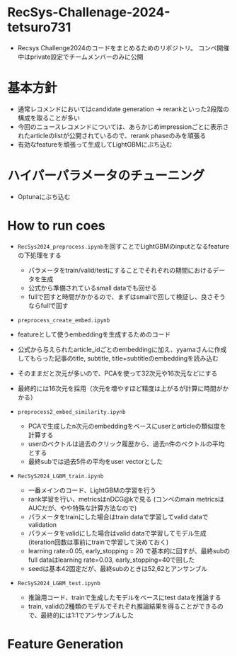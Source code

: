 # RecSys-Challenage-2024-tetsuro731

- Recsys Challenge2024のコードをまとめるためのリポジトリ。
コンペ開催中はprivate設定でチームメンバーのみに公開

# 基本方針
- 通常レコメンドにおいてはcandidate generation -> rerankといった2段階の構成を取ることが多い
- 今回のニュースレコメンドについては、あらかじめimpressionごとに表示されたarticleのlistが公開されているので、rerank phaseのみを頑張る
- 有効なfeatureを頑張って生成してLightGBMにぶち込む

# ハイパーパラメータのチューニング
- Optunaにぶち込む

# How to run coes

- `RecSys2024_preprocess.ipynb`を回すことでLightGBMのinputとなるfeatureの下処理をする
  - パラメータをtrain/valid/testにすることでそれぞれの期間におけるデータを生成
  - 公式から準備されているsmall dataでも回せる
  - fullで回すと時間がかかるので、まずはsmallで回して検証し、良さそうならfullで回す
 
-  `preprocess_create_embed.ipynb`
  - featureとして使うembeddingを生成するためのコード
  - 公式から与えられたarticle_idごとのembeddingに加え、yyamaさんに作成してもらった記事のtitle, subtitle, title+subtitleのembeddingを読み込む
  - そのままだと次元が多いので、PCAを使って32次元や16次元などにする
  - 最終的には16次元を採用（次元を増やすほど精度は上がるが計算に時間がかかる）
- `preprocess2_embed_similarity.ipynb`
  - PCAで生成したn次元のembeddingをベースにuserとarticleの類似度を計算する
  - userのベクトルは過去のクリック履歴から、過去n件のベクトルの平均とする
  - 最終subでは過去5件の平均をuser vectorとした
- `RecSyS2024_LGBM_train.ipynb`
  - 一番メインのコード、LightGBMの学習を行う
  - rank学習を行い、metricsはnDCG@kで見る (コンペのmain metricsはAUCだが、やや特殊な計算方法なので)
  - パラメータをtrainにした場合はtrain dataで学習してvalid dataでvalidation
  - パラメータをvalidにした場合はvalid dataで学習してモデル生成 (iteration回数は事前にtrainで学習して決めておく)
  - learning rate=0.05, early_stopping = 20 で基本的に回すが、最終subのfull dataはlearning rate=0.03, early_stopping=40で回した
  - seedは基本42固定だが、最終subのときは52,62とアンサンブル
- `RecSyS2024_LGBM_test.ipynb`
  - 推論用コード、trainで生成したモデルをベースにtest dataを推論する
  - train, validの2種類のモデルでそれぞれ推論結果を得ることができるので、最終的には1:1でアンサンブルした

# Feature Generation


